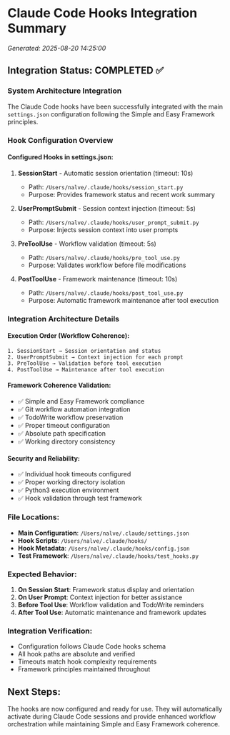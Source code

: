 # Claude Code Hooks Integration Summary
*Generated: 2025-08-20 14:25:00*

## Integration Status: COMPLETED ✅

### System Architecture Integration
The Claude Code hooks have been successfully integrated with the main `settings.json` configuration following the Simple and Easy Framework principles.

### Hook Configuration Overview

#### Configured Hooks in settings.json:
1. **SessionStart** - Automatic session orientation (timeout: 10s)
   - Path: `/Users/nalve/.claude/hooks/session_start.py`
   - Purpose: Provides framework status and recent work summary

2. **UserPromptSubmit** - Session context injection (timeout: 5s)
   - Path: `/Users/nalve/.claude/hooks/user_prompt_submit.py`
   - Purpose: Injects session context into user prompts

3. **PreToolUse** - Workflow validation (timeout: 5s)
   - Path: `/Users/nalve/.claude/hooks/pre_tool_use.py`
   - Purpose: Validates workflow before file modifications

4. **PostToolUse** - Framework maintenance (timeout: 10s)
   - Path: `/Users/nalve/.claude/hooks/post_tool_use.py`
   - Purpose: Automatic framework maintenance after tool execution

### Integration Architecture Details

#### Execution Order (Workflow Coherence):
```
1. SessionStart → Session orientation and status
2. UserPromptSubmit → Context injection for each prompt
3. PreToolUse → Validation before tool execution
4. PostToolUse → Maintenance after tool execution
```

#### Framework Coherence Validation:
- ✅ Simple and Easy Framework compliance
- ✅ Git workflow automation integration
- ✅ TodoWrite workflow preservation
- ✅ Proper timeout configuration
- ✅ Absolute path specification
- ✅ Working directory consistency

#### Security and Reliability:
- ✅ Individual hook timeouts configured
- ✅ Proper working directory isolation
- ✅ Python3 execution environment
- ✅ Hook validation through test framework

### File Locations:
- **Main Configuration**: `/Users/nalve/.claude/settings.json`
- **Hook Scripts**: `/Users/nalve/.claude/hooks/`
- **Hook Metadata**: `/Users/nalve/.claude/hooks/config.json`
- **Test Framework**: `/Users/nalve/.claude/hooks/test_hooks.py`

### Expected Behavior:
1. **On Session Start**: Framework status display and orientation
2. **On User Prompt**: Context injection for better assistance
3. **Before Tool Use**: Workflow validation and TodoWrite reminders
4. **After Tool Use**: Automatic maintenance and framework updates

### Integration Verification:
- Configuration follows Claude Code hooks schema
- All hook paths are absolute and verified
- Timeouts match hook complexity requirements
- Framework principles maintained throughout

## Next Steps:
The hooks are now configured and ready for use. They will automatically activate during Claude Code sessions and provide enhanced workflow orchestration while maintaining Simple and Easy Framework coherence.